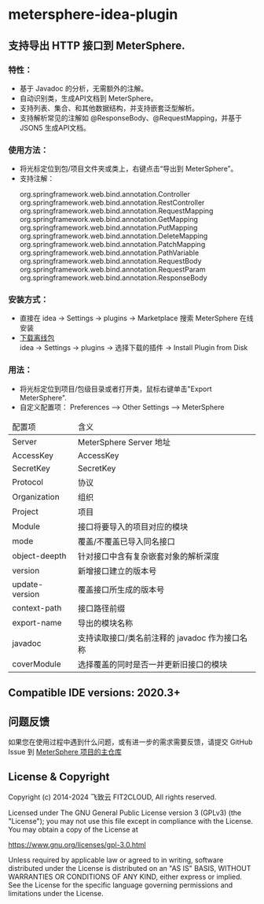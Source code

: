 # metersphere-idea-plugin

## 支持导出 HTTP 接口到 MeterSphere.

### 特性：

- 基于 Javadoc 的分析，无需额外的注解。
- 自动识别类，生成API文档到 MeterSphere。
- 支持列表、集合、和其他数据结构，并支持嵌套泛型解析。
- 支持解析常见的注解如 @ResponseBody、@RequestMapping，并基于JSON5 生成API文档。

### 使用方法：

- 将光标定位到包/项目文件夹或类上，右键点击“导出到 MeterSphere”。
- 支持注解：
   <p>
   org.springframework.web.bind.annotation.Controller 
   org.springframework.web.bind.annotation.RestController 
   org.springframework.web.bind.annotation.RequestMapping 
   org.springframework.web.bind.annotation.GetMapping 
   org.springframework.web.bind.annotation.PutMapping 
   org.springframework.web.bind.annotation.DeleteMapping 
   org.springframework.web.bind.annotation.PatchMapping 
   org.springframework.web.bind.annotation.PathVariable 
   org.springframework.web.bind.annotation.RequestBody 
   org.springframework.web.bind.annotation.RequestParam 
   org.springframework.web.bind.annotation.ResponseBody
   </p>


### 安装方式：
- 直接在 idea -> Settings -> plugins -> Marketplace 搜索 MeterSphere 在线安装
- [下载离线包](https://plugins.jetbrains.com/plugin/18097-metersphere/versions)  
  idea -> Settings -> plugins -> 选择下载的插件 -> Install Plugin from Disk
### 用法：

- 将光标定位到项目/包级目录或者打开类，鼠标右键单击"Export MeterSphere".
- 自定义配置项： Preferences —> Other Settings —> MeterSphere

<table tr=1>
<thead>
<td>
配置项
</td>
<td>
含义
</td>
</thead>
<tr>
<td>
Server
</td>
<td>
MeterSphere Server 地址
</td>
</tr>
<tr>
<td>
AccessKey
</td>
<td>
AccessKey
</td>
</tr>
<tr>
<td>
SecretKey
</td>
<td>
SecretKey
</td>
</tr>
<tr>
<td>
Protocol
</td>
<td>
协议
</td>
</tr>
<tr>
<td>
Organization
</td>
<td>
组织
</td>
</tr>
<tr>
<td>
Project
</td>
<td>
项目
</td>
</tr>
<tr>
<td>
Module
</td>
<td>
接口将要导入的项目对应的模块
</td>
</tr>
<tr>
<td>
mode
</td>
<td>
覆盖/不覆盖已导入同名接口
</td>
</tr>
<tr>
<td>
object-deepth
</td>
<td>
针对接口中含有复杂嵌套对象的解析深度
</td>
</tr>
<tr>
<td>
version
</td>
<td>
新增接口建立的版本号
</td>
</tr>
<tr>
<td>
update-version
</td>
<td>
覆盖接口所生成的版本号
</td>
</tr>
<tr>
<td>
context-path
</td>
<td>
接口路径前缀
</td>
</tr>
<tr>
<td>
export-name
</td>
<td>
导出的模块名称
</td>
</tr>
<tr>
<td>
javadoc
</td>
<td>
支持读取接口/类名前注释的 javadoc 作为接口名称
</td>
</tr>
<tr>
<td>
coverModule
</td>
<td>
选择覆盖的同时是否一并更新旧接口的模块
</td>
</tr>
</table>

## Compatible IDE versions: 2020.3+

## 问题反馈

如果您在使用过程中遇到什么问题，或有进一步的需求需要反馈，请提交 GitHub Issue 到 [MeterSphere 项目的主仓库](https://github.com/metersphere/metersphere/issues)


## License & Copyright

Copyright (c) 2014-2024 飞致云 FIT2CLOUD, All rights reserved.

Licensed under The GNU General Public License version 3 (GPLv3)  (the "License"); you may not use this file except in compliance with the License. You may obtain a copy of the License at

https://www.gnu.org/licenses/gpl-3.0.html

Unless required by applicable law or agreed to in writing, software distributed under the License is distributed on an "AS IS" BASIS, WITHOUT WARRANTIES OR CONDITIONS OF ANY KIND, either express or implied. See the License for the specific language governing permissions and limitations under the License.

